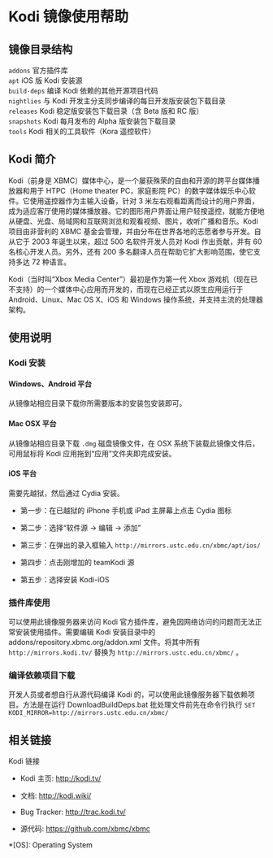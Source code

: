 ---
---

# Kodi 镜像使用帮助

## 镜像目录结构

`addons` 官方插件库  
`apt` iOS 版 Kodi 安装源  
`build-deps` 编译 Kodi 依赖的其他开源项目代码  
`nightlies` 与 Kodi 开发主分支同步编译的每日开发版安装包下载目录  
`releases` Kodi 稳定版安装包下载目录（含 Beta 版和 RC 版）  
`snapshots` Kodi 每月发布的 Alpha 版安装包下载目录  
`tools` Kodi 相关的工具软件（Kora 遥控软件）

## Kodi 简介

Kodi（前身是 XBMC）媒体中心，是一个屡获殊荣的自由和开源的跨平台媒体播放器和用于 HTPC（Home theater PC，家庭影院 PC）的数字媒体娱乐中心软件。它使用遥控器作为主输入设备，针对 3 米左右观看距离而设计的用户界面，成为适应客厅使用的媒体播放器。它的图形用户界面让用户轻按遥控，就能方便地从硬盘、光盘、局域网和互联网浏览和观看视频、图片，收听广播和音乐。Kodi 项目由非营利的 XBMC 基金会管理，并由分布在世界各地的志愿者参与开发。自从它于 2003 年诞生以来，超过 500 名软件开发人员对 Kodi 作出贡献，并有 60 名核心开发人员。另外，还有 200 多名翻译人员在帮助它扩大影响范围，使它支持多达 72 种语言。

Kodi（当时叫“Xbox Media Center”）最初是作为第一代 Xbox 游戏机（现在已不支持）的一个媒体中心应用而开发的，而现在已经正式以原生应用运行于 Android、Linux、Mac OS X、iOS 和 Windows 操作系统，并支持主流的处理器架构。

## 使用说明

### Kodi 安装

#### Windows、Android 平台

从镜像站相应目录下载你所需要版本的安装包安装即可。

#### Mac OSX 平台

从镜像站相应目录下载 `.dmg` 磁盘镜像文件，在 OSX 系统下装载此镜像文件后，可用鼠标将 Kodi 应用拖到“应用”文件夹即完成安装。

#### iOS 平台

需要先越狱，然后通过 Cydia 安装。

- 第一步：在已越狱的 iPhone 手机或 iPad 主屏幕上点击 Cydia 图标

- 第二步：选择“软件源 → 编辑 → 添加”

- 第三步：在弹出的录入框输入 `http://mirrors.ustc.edu.cn/xbmc/apt/ios/`
- 第四步：点击刚增加的 teamKodi 源

- 第五步：选择安装 Kodi-iOS

### 插件库使用

可以使用此镜像服务器来访问 Kodi 官方插件库，避免因网络访问的问题而无法正常安装使用插件。需要编辑 Kodi 安装目录中的 addons/repository.xbmc.org/addon.xml 文件。将其中所有 `http://mirrors.kodi.tv/` 替换为 `http://mirrors.ustc.edu.cn/xbmc/` 。

### 编译依赖项目下载

开发人员或者想自行从源代码编译 Kodi 的，可以使用此镜像服务器下载依赖项目。方法是在运行 DownloadBuildDeps.bat 批处理文件前先在命令行执行 `SET KODI_MIRROR=http://mirrors.ustc.edu.cn/xbmc/`

## 相关链接

Kodi 链接

- Kodi 主页: <http://kodi.tv/>

- 文档: <http://kodi.wiki/>

- Bug Tracker: <http://trac.kodi.tv/>

- 源代码: <https://github.com/xbmc/xbmc>

\*[OS]: Operating System
